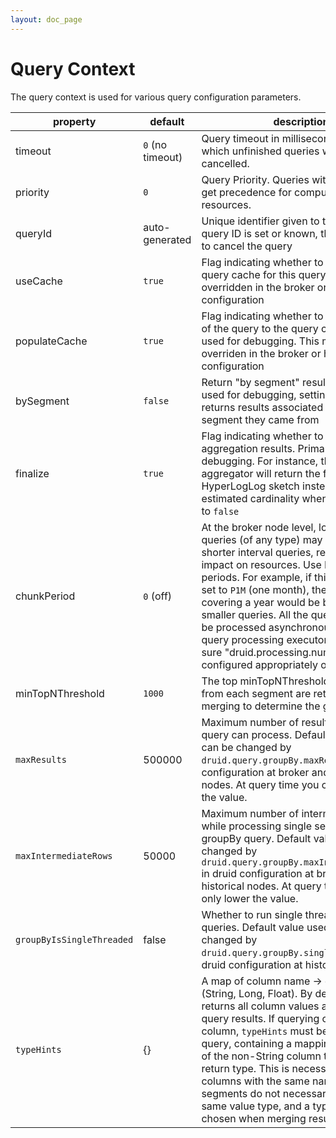 ```yaml
---
layout: doc_page
---
```


Query Context
=============

The query context is used for various query configuration parameters.

|property         |default              | description          |
|-----------------|---------------------|----------------------|
|timeout          | `0` (no timeout)    | Query timeout in milliseconds, beyond which unfinished queries will be cancelled. |
|priority         | `0`                 | Query Priority. Queries with higher priority get precedence for computational resources.|
|queryId          | auto-generated      | Unique identifier given to this query. If a query ID is set or known, this can be used to cancel the query |
|useCache         | `true`              | Flag indicating whether to leverage the query cache for this query. This may be overridden in the broker or historical node configuration |
|populateCache    | `true`              | Flag indicating whether to save the results of the query to the query cache. Primarily used for debugging. This may be overriden in the broker or historical node configuration |
|bySegment        | `false`             | Return "by segment" results. Primarily used for debugging, setting it to `true` returns results associated with the data segment they came from |
|finalize         | `true`              | Flag indicating whether to "finalize" aggregation results. Primarily used for debugging. For instance, the `hyperUnique` aggregator will return the full HyperLogLog sketch instead of the estimated cardinality when this flag is set to `false` |
|chunkPeriod      | `0` (off)           | At the broker node level, long interval queries (of any type) may be broken into shorter interval queries, reducing the impact on resources. Use ISO 8601 periods. For example, if this property is set to `P1M` (one month), then a query covering a year would be broken into 12 smaller queries. All the query chunks will be processed asynchronously inside query processing executor service. Make sure "druid.processing.numThreads" is configured appropriately on the broker. |
|minTopNThreshold | `1000`              | The top minTopNThreshold local results from each segment are returned for merging to determine the global topN. |
|`maxResults`|500000|Maximum number of results groupBy query can process. Default value used can be changed by `druid.query.groupBy.maxResults` in druid configuration at broker and historical nodes. At query time you can only lower the value.|
|`maxIntermediateRows`|50000|Maximum number of intermediate rows while processing single segment for groupBy query. Default value used can be changed by `druid.query.groupBy.maxIntermediateRows` in druid configuration at broker and historical nodes. At query time you can only lower the value.|
|`groupByIsSingleThreaded`|false|Whether to run single threaded group By queries. Default value used can be changed by `druid.query.groupBy.singleThreaded` in druid configuration at historical nodes.|
|`typeHints`|{}| A map of column name -> column type (String, Long, Float). By default, druid returns all column values as strings within query results. If querying on a non-String column, `typeHints` must be included in a query, containing a mapping of the name of the non-String column to its desired return type. This is necessary because columns with the same name in different segments do not necessarily have the same value type, and a type must be chosen when merging results.|
